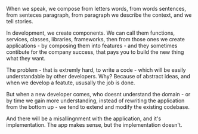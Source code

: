 When we speak, we compose from letters words, from words sentences, from senteces paragraph, from paragraph we describe the context, and we tell stories.

In development, we create components. 
We can call them functions, services, classes, libraries, frameworks, then from those ones we create applications - by composing them into features - and they sometimes contibute for the company success, that pays you to build the new thing what they want.


The problem - that is extremly hard, to write a code - which will be easily understandable by other developers. 
Why? Because of abstract ideas, and when we develop a featute, ususally the job is done.

But when a new developer comes, who doesnt understand the domain - or by time we gain more understanding, instead of rewriting the application from the bottom up - we tend to extend and modify the existing codebase.


And there will be a misallingnment with the application, and it's implementation. The app makes sense, but the implementation doesn't.